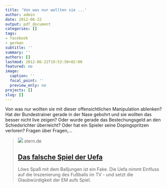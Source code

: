 ```yaml
---
title: 'Von was nur wollten sie ...'
author: admin
date: 2012-06-22
output: pdf_document
categories: []
tags:
- facebook
- german
subtitle: ''
summary: ''
authors: []
lastmod: 2012-06-22T19:53:50+02:00
featured: no
image:
  caption: ''
  focal_point: ''
  preview_only: no
projects: []
slug: []
---
```

Von was nur wollten sie mit dieser offensichtlichen Manipulation ablenken? Hat der Bundestrainer gerade in der Nase gebohrt und sie wollten das besser nicht live zeigen? Oder wurde gerade das Bestechungsgeld an den Schiedsrichter überreicht? Oder hat ein Spieler seine Dopingspritzen verloren? Fragen über Fragen,...
> [![](https://image.stern.de/6681672/t/31/v5/w1440/r1.7778/-/video-fallback-image.jpg)](http://www.stern.de/sport/fussball-em/em-2012/manipulation-der-em-fernsehbilder-das-falsche-spiel-der-uefa-1841164.html)
> stern.de
> ## [Das falsche Spiel der Uefa](http://www.stern.de/sport/fussball-em/em-2012/manipulation-der-em-fernsehbilder-das-falsche-spiel-der-uefa-1841164.html)
>
>Löws Spaß mit dem Balljungen ist ein Fake. Die Uefa nimmt Einfluss auf die Inszenierung des Fußballs im TV - und setzt die Glaubwürdigkeit der EM aufs Spiel.

